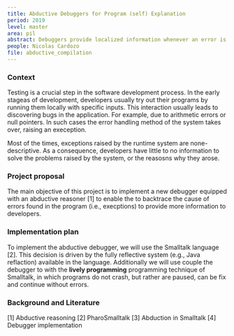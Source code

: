```yaml
---
title: Abductive Debuggers for Program (self) Explanation
period: 2019
level: master
area: pil
abstract: Debuggers provide localized information whenever an error is detected in the system. However, such information provides little to no information explaining the cause of the error. This thesis aims to implement a debugger that explains the resons why code braeks and helps you to solve them.
people: Nicolas Cardozo
file: abductive_compilation
---
```


### Context
Testing is a crucial step in the software development process. In the early stageas of development, developers usually try out their programs by running them locally with specific inputs. This interaction usually leads to discovering bugs in the application. For example, due to arithmetic errors or null pointers. In such cases the error handling method of the system takes over, raising an exeception.

Most of the times, exceptions raised by the runtime system are none-descriptive. As a consequence, developers have little to no information to solve the problems raised by the system, or the reasosns why they arose.

### Project proposal
The main objective of this project is to implement a new debugger equipped with an abductive reasoner [1] to enable the to backtrace the cause of errors found in the program (i.e., execptions) to provide more information to developers.



### Implementation plan
To implement the abductive debugger, we will use the Smalltalk language [2]. This decision is driven by the fully reflective system (e.g., Java reflaction) available in the language. Additionally we will use couple the debugger to with the __lively programming__ programming technique of Smalltalk, in which programs do not crash, but rather are paused, can be fix and continue without errors.


### Background and Literature
[1] Abductive reasoning
[2] PharoSmalltalk
[3] Abduction in Smalltalk
[4] Debugger implementation